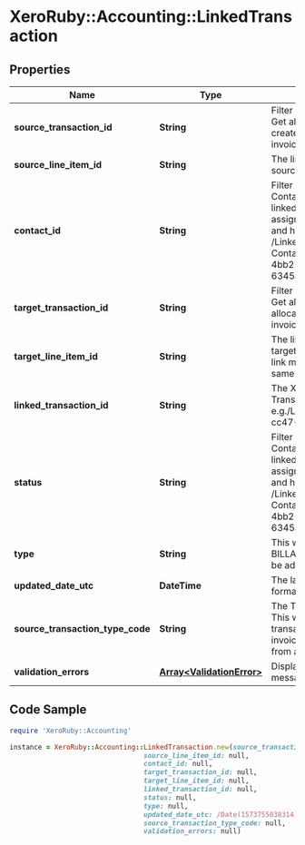# XeroRuby::Accounting::LinkedTransaction

## Properties

Name | Type | Description | Notes
------------ | ------------- | ------------- | -------------
**source_transaction_id** | **String** | Filter by the SourceTransactionID. Get all the linked transactions created from a particular ACCPAY invoice | [optional] 
**source_line_item_id** | **String** | The line item identifier from the source transaction. | [optional] 
**contact_id** | **String** | Filter by the combination of ContactID and Status. Get all the linked transactions that have been assigned to a particular customer and have a particular status e.g. GET /LinkedTransactions?ContactID&#x3D;4bb34b03-3378-4bb2-a0ed-6345abf3224e&amp;Status&#x3D;APPROVED. | [optional] 
**target_transaction_id** | **String** | Filter by the TargetTransactionID. Get all the linked transactions  allocated to a particular ACCREC invoice | [optional] 
**target_line_item_id** | **String** | The line item identifier from the target transaction. It is possible  to link multiple billable expenses to the same TargetLineItemID. | [optional] 
**linked_transaction_id** | **String** | The Xero identifier for an Linked Transaction e.g./LinkedTransactions/297c2dc5-cc47-4afd-8ec8-74990b8761e9 | [optional] 
**status** | **String** | Filter by the combination of ContactID and Status. Get all the linked transactions that have been assigned to a particular customer and have a particular status e.g. GET /LinkedTransactions?ContactID&#x3D;4bb34b03-3378-4bb2-a0ed-6345abf3224e&amp;Status&#x3D;APPROVED. | [optional] 
**type** | **String** | This will always be BILLABLEEXPENSE. More types may be added in future. | [optional] 
**updated_date_utc** | **DateTime** | The last modified date in UTC format | [optional] 
**source_transaction_type_code** | **String** | The Type of the source tranasction. This will be ACCPAY if the linked transaction was created from an invoice and SPEND if it was created from a bank transaction. | [optional] 
**validation_errors** | [**Array&lt;ValidationError&gt;**](ValidationError.md) | Displays array of validation error messages from the API | [optional] 

## Code Sample

```ruby
require 'XeroRuby::Accounting'

instance = XeroRuby::Accounting::LinkedTransaction.new(source_transaction_id: null,
                                 source_line_item_id: null,
                                 contact_id: null,
                                 target_transaction_id: null,
                                 target_line_item_id: null,
                                 linked_transaction_id: null,
                                 status: null,
                                 type: null,
                                 updated_date_utc: /Date(1573755038314)/,
                                 source_transaction_type_code: null,
                                 validation_errors: null)
```


